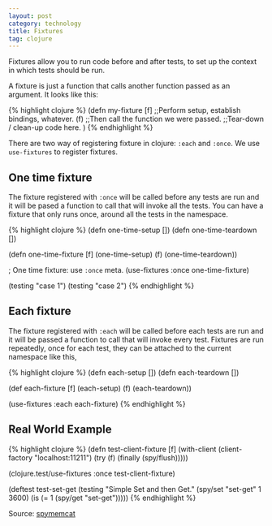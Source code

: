 ```yaml
---
layout: post
category: technology
title: Fixtures
tag: clojure
---
```




Fixtures allow you to run code before and after tests, to set up
the context in which tests should be run.

A fixture is just a function that calls another function passed as
an argument.  It looks like this:

{% highlight clojure %}
(defn my-fixture [f]
  ;;Perform setup, establish bindings, whatever.
  (f)  ;;Then call the function we were passed.
  ;;Tear-down / clean-up code here.
 )
{% endhighlight %}

There are two way of registering fixture in clojure: `:each` and `:once`.
We use `use-fixtures` to register fixtures.

## One time fixture

The fixture registered with `:once` will be called before any tests
are run and it will be pased a function to call that will invoke all
the tests. You can have a fixture that only runs once, around all
the tests in the namespace.

{% highlight clojure %}
(defn one-time-setup [])
(defn one-time-teardown [])

(defn one-time-fixture
  [f]
  (one-time-setup)
  (f)
  (one-time-teardown))

; One time fixture: use `:once` meta.
(use-fixtures :once one-time-fixture)

(testing "case 1")
(testing "case 2")
{% endhighlight %}

## Each fixture

The fixture registered with `:each` will be called before each tests
are run and it will be passed a function to call that will invoke every
test. Fixtures are run repeatedly, once for each test, they can be
attached to the current namespace like this,

{% highlight clojure %}
(defn each-setup [])
(defn each-teardown [])

(def each-fixture
  [f]
  (each-setup)
  (f)
  (each-teardown))

(use-fixtures :each each-fixture)
{% endhighlight %}

## Real World Example

{% highlight clojure %}
(defn test-client-fixture
  [f]
  (with-client (client-factory "localhost:11211")
    (try
      (f)
      (finally (spy/flush)))))

(clojure.test/use-fixtures :once test-client-fixture)

(deftest test-set-get
  (testing "Simple Set and then Get."
     (spy/set "set-get" 1 3600)
     (is (= 1 (spy/get "set-get")))))
{% endhighlight %}

Source: [spymemcat](https://github.com/soasme/spymemcat/blob/master/test%2Fspymemcat%2Fcore_test.clj)
